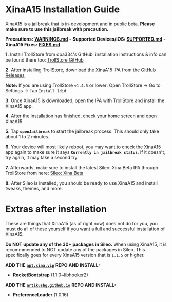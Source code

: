 # XinaA15 Installation Guide
XinaA15 is a jailbreak that is in-development and in public beta. **Please make sure to use this jailbreak with precaution.**

**Precautions:** [**WARNINGS.md**](https://github.com/NotDarkn/XinaA15/blob/main/WARNINGS.md) **-** **Supported Devices/iOS:** [**SUPPORTED.md**](https://github.com/NotDarkn/XinaA15/blob/main/SUPPORTED.md) **-** **XinaA15 Fixes:** [**FIXES.md**](https://github.com/NotDarkn/XinaA15/blob/main/FIXES.md)

**1.** Install TrollStore from opa334's GitHub, installation instructions & info can be found there too: [TrollStore GitHub](https://github.com/opa334/TrollStore)

**2.** After installing TrollStore, download the XinaA15 IPA from the [GitHub Releases](https://github.com/jacksight/xina520_official_jailbreak/releases)

**Note:** If you are using TrollStore `v1.4.5` or lower: Open TrollStore → Go to Settings → Tap `Install Idid`

**3.** Once XinaA15 is downloaded, open the IPA with TrollStore and install the XinaA15 app.

**4.** After the installation has finished, check your home screen and open XinaA15.

**5.** Tap **`openJailbreak`** to start the jailbreak process. This should only take about 1 to 2 minutes.

**6.** Your device will most likely reboot, you may want to check the XinaA15 app again to make sure it says **`Currently in jailbreak status`**. If it doesn't, try again, it may take a second try.

**7.** Afterwards, make sure to install the latest Sileo: Xina Beta IPA through TrollStore from here: [Sileo: Xina Beta](https://github.com/Sileo/Sileo/releases)

**8.** After Sileo is installed, you should be ready to use XinaA15 and install tweaks, themes, and more.

# Extras after installation
These are things that XinaA15 (as of right now) does not do for you, you must do all of these yourself if you want a full and successful installation of XinaA15.

**Do NOT update any of the 30+ packages in Sileo.**
When using XinaA15, it is recommmended to NOT update any of the packages in Sileo. This specifically goes for every XinaA15 version that is `1.1.5` or higher.

**ADD THE** [**`apt.xina.vip`**](https://apt.xina.vip) **REPO AND INSTALL:**
- **RocketBootstrap** (1.1.0~libhooker2)

**ADD THE** [**`artikushg.github.io`**](https://artikushg.github.io) **REPO AND INSTALL:**
- **PreferenceLoader** (1.0.16)
